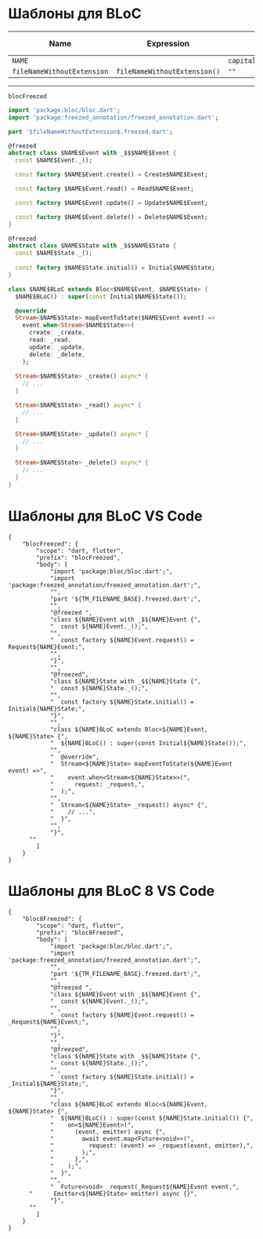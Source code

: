 # Шаблоны для BLoC
  
  
| Name                       | Expression                   | Default value                                       | Skip if defined |
|----------------------------|------------------------------|-----------------------------------------------------|-----------------|
| `NAME`                     |                              | `capitalize(camelCase(fileNameWithoutExtension()))` |                 |
| `fileNameWithoutExtension` | `fileNameWithoutExtension()` | `""`                                                | `x`             |

  
---
  
`blocFreezed`
```dart
import 'package:bloc/bloc.dart';
import 'package:freezed_annotation/freezed_annotation.dart';

part '$fileNameWithoutExtension$.freezed.dart';

@freezed
abstract class $NAME$Event with _$$$NAME$Event {
  const $NAME$Event._();

  const factory $NAME$Event.create() = Create$NAME$Event;

  const factory $NAME$Event.read() = Read$NAME$Event;

  const factory $NAME$Event.update() = Update$NAME$Event;

  const factory $NAME$Event.delete() = Delete$NAME$Event;
}

@freezed
abstract class $NAME$State with _$$$NAME$State {
  const $NAME$State._();
  
  const factory $NAME$State.initial() = Initial$NAME$State;
}

class $NAME$BLoC extends Bloc<$NAME$Event, $NAME$State> {
  $NAME$BLoC() : super(const Initial$NAME$State());

  @override
  Stream<$NAME$State> mapEventToState($NAME$Event event) =>
    event.when<Stream<$NAME$State>>(
      create: _create,
      read: _read,
      update: _update,
      delete: _delete,
    );
  
  Stream<$NAME$State> _create() async* {
    // ...    
  }

  Stream<$NAME$State> _read() async* {
    // ...
  }

  Stream<$NAME$State> _update() async* {
    // ...
  }

  Stream<$NAME$State> _delete() async* {
    // ...
  }
}
```

# Шаблоны для BLoC VS Code

```
{
	"blocFreezed": {
		"scope": "dart, flutter",
		"prefix": "blocFreezed",
		"body": [
			"import 'package:bloc/bloc.dart';",
			"import 'package:freezed_annotation/freezed_annotation.dart';",
			"",
			"part '${TM_FILENAME_BASE}.freezed.dart';",
			"",
			"@freezed ",
			"class ${NAME}Event with _$${NAME}Event {",
			"  const ${NAME}Event._();",
			"",
			"  const factory ${NAME}Event.request() = Request${NAME}Event;",
			"",
			"}",
			"",
			"@freezed",
			"class ${NAME}State with _$${NAME}State {",
			"  const ${NAME}State._();",
			"",
			"  const factory ${NAME}State.initial() = Initial${NAME}State;",
			"}",
			"",
			"class ${NAME}BLoC extends Bloc<${NAME}Event, ${NAME}State> {",
			"  ${NAME}BLoC() : super(const Initial${NAME}State());",
			"",
			"  @override",
			"  Stream<${NAME}State> mapEventToState(${NAME}Event event) =>",
			"    event.when<Stream<${NAME}State>>(",
			"      request: _request,",
			"  );",
			"",
			"  Stream<${NAME}State> _request() async* {",
			"    // ...",
			"  }",
			"",
			"}",
      ""
		]
	}
}
```

# Шаблоны для BLoC 8 VS Code

```
{
	"bloc8Freezed": {
		"scope": "dart, flutter",
		"prefix": "bloc8Freezed",
		"body": [
			"import 'package:bloc/bloc.dart';",
			"import 'package:freezed_annotation/freezed_annotation.dart';",
			"",
			"part '${TM_FILENAME_BASE}.freezed.dart';",
			"",
			"@freezed ",
			"class ${NAME}Event with _$${NAME}Event {",
			"  const ${NAME}Event._();",
			"",
			"  const factory ${NAME}Event.request() = _Request${NAME}Event;",
			"",
			"}",
			"",
			"@freezed",
			"class ${NAME}State with _$${NAME}State {",
			"  const ${NAME}State._();",
			"",
			"  const factory ${NAME}State.initial() = _Initial${NAME}State;",
			"}",
			"",
			"class ${NAME}BLoC extends Bloc<${NAME}Event, ${NAME}State> {",
			"  ${NAME}BLoC() : super(const ${NAME}State.initial()) {",
			"    on<${NAME}Event>(",
			"      (event, emitter) async {",
			"        await event.map<Future<void>>(",
			"          request: (event) => _request(event, emitter),",
			"        );",
			"      },",
			"    );",
			"  }",
			"",
			"  Future<void> _request(_Request${NAME}Event event,",
      "      Emitter<${NAME}State> emitter) async {}",
			"}",
      ""
		]
	}
}
